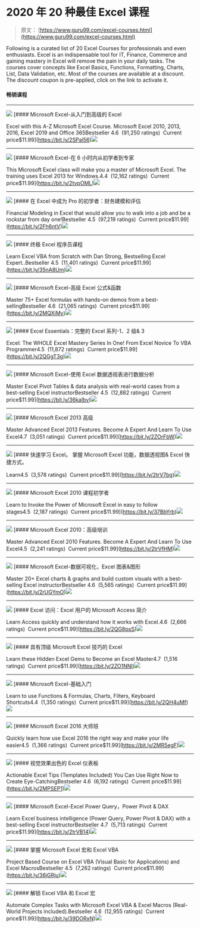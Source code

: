 # 2020 年 20 种最佳 Excel 课程

> 原文： [https://www.guru99.com/excel-courses.html](https://www.guru99.com/excel-courses.html)

Following is a curated list of 20 Excel Courses for professionals and even enthusiasts. Excel is an indispensable tool for IT, Finance, Commerce and gaining mastery in Excel will remove the pain in your daily tasks. The courses cover concepts like Excel Basics, Functions, Formatting, Charts, List, Data Validation, etc.
Most of the courses are available at a discount. The discount coupon is pre-applied, click on the link to activate it.

#### 畅销课程

* * *

![](img/96aad22083a53b3be5247e6e73bd99a6.png) [#### Microsoft Excel-从入门到高级的 Excel

Excel with this A-Z Microsoft Excel Course. Microsoft Excel 2010, 2013, 2016, Excel 2019 and Office 365Bestseller 4.6  (91,250 ratings)  Current price$11.99](https://bit.ly/2SPal56)![](img/46d1eeb19174d071f914fde18252eb29.png)

* * *

![](img/836847cc53702b499c150462b18c354a.png) [#### Microsoft Excel-在 6 小时内从初学者到专家

This Microsoft Excel class will make you a master of Microsoft Excel. The training uses Excel 2013 for Windows.4.4  (12,162 ratings)  Current price$11.99](https://bit.ly/2tvpOML)![](img/46d1eeb19174d071f914fde18252eb29.png)

* * *

![](img/dd6be6e74f70db02b26c77c834788bef.png) [#### 在 Excel 中成为 Pro 的初学者：财务建模和评估

Financial Modeling in Excel that would allow you to walk into a job and be a rockstar from day one!Bestseller 4.5  (97,219 ratings)  Current price$11.99](https://bit.ly/2Fh6ntV)![](img/46d1eeb19174d071f914fde18252eb29.png)

* * *

![](img/4931fed1cb6370335b1cf56b201ea771.png) [#### 终极 Excel 程序员课程

Learn Excel VBA from Scratch with Dan Strong, Bestselling Excel Expert..Bestseller 4.5  (11,401 ratings)  Current price$11.99](https://bit.ly/35nA8Um)![](img/46d1eeb19174d071f914fde18252eb29.png)

* * *

![](img/288c20f387895c3c59277309a2346caa.png) [#### Microsoft Excel-高级 Excel 公式&函数

Master 75+ Excel formulas with hands-on demos from a best-sellingBestseller 4.6  (21,065 ratings)  Current price$11.99](https://bit.ly/2MQXiMy)![](img/46d1eeb19174d071f914fde18252eb29.png)

* * *

![](img/5f26fa6da7a2f74d65a393825d3ae963.png) [#### Excel Essentials：完整的 Excel 系列-1、2 级& 3

Excel: The WHOLE Excel Mastery Series In One! From Excel Novice To VBA Programmer4.5  (11,872 ratings)  Current price$11.99](https://bit.ly/2QGgT3g)![](img/46d1eeb19174d071f914fde18252eb29.png)

* * *

![](img/6c0e0f07d969bd20f02bc74fc0a8d7c2.png) [#### Microsoft Excel-使用 Excel 数据透视表进行数据分析

Master Excel Pivot Tables & data analysis with real-world cases from a best-selling Excel instructorBestseller 4.5  (12,882 ratings)  Current price$11.99](https://bit.ly/36kaIbv)![](img/46d1eeb19174d071f914fde18252eb29.png)

* * *

![](img/1d1fc1bac430845dc4dbddf2e6e3e07b.png) [#### Microsoft Excel 2013 高级

Master Advanced Excel 2013 Features. Become A Expert And Learn To Use Excel4.7  (3,051 ratings)  Current price$11.99](https://bit.ly/2ZOrFbW)![](img/46d1eeb19174d071f914fde18252eb29.png)

* * *

![](img/0631ea804405978180ce64c0d066d746.png) [#### 快速学习 Excel。 掌握 Microsoft Excel 功能，数据透视图& Excel 快捷方式。

Learn4.5  (3,578 ratings)  Current price$11.99](https://bit.ly/2trV7bg)![](img/46d1eeb19174d071f914fde18252eb29.png)

* * *

![](img/6156893e5f3d3904d35b14c20e3a9a7e.png) [#### Microsoft Excel 2010 课程初学者

Learn to Invoke the Power of Microsoft Excel in easy to follow stages4.5  (2,187 ratings)  Current price$11.99](https://bit.ly/37BbYrb)![](img/46d1eeb19174d071f914fde18252eb29.png)

* * *

![](img/ea43a24e97a6dc754f7fc5ea4dec95d0.png) [#### Microsoft Excel 2010：高级培训

Master Advanced Excel 2010 Features. Become A Expert And Learn To Use Excel4.5  (2,241 ratings)  Current price$11.99](https://bit.ly/2trVfHM)![](img/46d1eeb19174d071f914fde18252eb29.png)

* * *

![](img/b6d1971747b3d6fd6bb2f7fa6e996222.png) [#### Microsoft Excel-数据可视化，Excel 图表&图形

Master 20+ Excel charts & graphs and build custom visuals with a best-selling Excel instructorBestseller 4.6  (5,565 ratings)  Current price$11.99](https://bit.ly/2rUGYmO)![](img/46d1eeb19174d071f914fde18252eb29.png)

* * *

![](img/c283249106aac07e472c2ff55988c850.png) [#### Excel 访问：Excel 用户的 Microsoft Access 简介

Learn Access quickly and understand how it works with Excel.4.6  (2,666 ratings)  Current price$11.99](https://bit.ly/2QG8psS)![](img/46d1eeb19174d071f914fde18252eb29.png)

* * *

![](img/72d9c8d155062ac63944d62150ad7b71.png) [#### 具有顶级 Microsoft Excel 技巧的 Excel

Learn these Hidden Excel Gems to Become an Excel Master4.7  (1,516 ratings)  Current price$11.99](https://bit.ly/2ZO1NNl)![](img/46d1eeb19174d071f914fde18252eb29.png)

* * *

![](img/419e6e83448f01c696c4ed1d4975a1d9.png) [#### Microsoft Excel-基础入门

Learn to use Functions & Formulas, Charts, Filters, Keyboard Shortcuts4.4  (1,350 ratings)  Current price$11.99](https://bit.ly/2QH4uMf)![](img/46d1eeb19174d071f914fde18252eb29.png)

* * *

![](img/1e2b2833b9291d42e695da0101e0c146.png) [#### Microsoft Excel 2016 大师班

Quickly learn how use Excel 2016 the right way and make your life easier4.5  (1,366 ratings)  Current price$11.99](https://bit.ly/2MR5egF)![](img/46d1eeb19174d071f914fde18252eb29.png)

* * *

![](img/82a89a896222373210b5557008004793.png) [#### 视觉效果出色的 Excel 仪表板

Actionable Excel Tips (Templates Included) You Can Use Right Now to Create Eye-CatchingBestseller 4.6  (6,192 ratings)  Current price$11.99](https://bit.ly/2MPSEP1)![](img/46d1eeb19174d071f914fde18252eb29.png)

* * *

![](img/c9fc24242cf39f0a7bb41d17a8e3111e.png) [#### Microsoft Excel-Excel Power Query，Power Pivot & DAX

Learn Excel business intelligence (Power Query, Power Pivot & DAX) with a best-selling Excel instructorBestseller 4.7  (5,713 ratings)  Current price$11.99](https://bit.ly/2trVB14)![](img/46d1eeb19174d071f914fde18252eb29.png)

* * *

![](img/1e35b416036bf3990fbf2f13b78697aa.png) [#### 掌握 Microsoft Excel 宏和 Excel VBA

Project Based Course on Excel VBA (Visual Basic for Applications) and Excel MacrosBestseller 4.5  (7,262 ratings)  Current price$11.99](https://bit.ly/36jGRju)![](img/46d1eeb19174d071f914fde18252eb29.png)

* * *

![](img/50657c22c695d3c15686400833b5123d.png) [#### 解锁 Excel VBA 和 Excel 宏

Automate Complex Tasks with Microsoft Excel VBA & Excel Macros (Real-World Projects included).Bestseller 4.6  (12,955 ratings)  Current price$11.99](https://bit.ly/39DORxN)![](img/46d1eeb19174d071f914fde18252eb29.png)